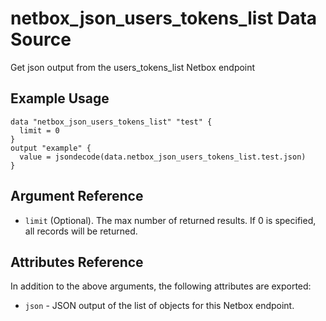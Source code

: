 # netbox\_json\_users\_tokens\_list Data Source

Get json output from the users_tokens_list Netbox endpoint

## Example Usage

```hcl
data "netbox_json_users_tokens_list" "test" {
  limit = 0
}
output "example" {
  value = jsondecode(data.netbox_json_users_tokens_list.test.json)
}
```

## Argument Reference

* ``limit`` (Optional). The max number of returned results. If 0 is specified, all records will be returned.

## Attributes Reference

In addition to the above arguments, the following attributes are exported:
* ``json`` - JSON output of the list of objects for this Netbox endpoint.

